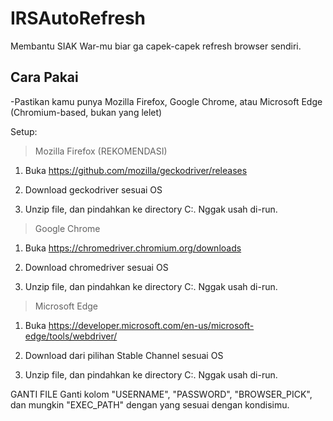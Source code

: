 # IRSAutoRefresh
Membantu SIAK War-mu biar ga capek-capek refresh browser sendiri.

## Cara Pakai
-Pastikan kamu punya Mozilla Firefox, Google Chrome, atau Microsoft Edge (Chromium-based, bukan yang lelet)

Setup:
> Mozilla Firefox (REKOMENDASI)

1) Buka
https://github.com/mozilla/geckodriver/releases

2) Download geckodriver sesuai OS

3) Unzip file, dan pindahkan ke directory C:\. Nggak usah di-run.


> Google Chrome

1) Buka
https://chromedriver.chromium.org/downloads

2) Download chromedriver sesuai OS

3) Unzip file, dan pindahkan ke directory C:\. Nggak usah di-run.


> Microsoft Edge

1) Buka
https://developer.microsoft.com/en-us/microsoft-edge/tools/webdriver/

2) Download dari pilihan Stable Channel sesuai OS

3) Unzip file, dan pindahkan ke directory C:\. Nggak usah di-run.


GANTI FILE
Ganti kolom "USERNAME", "PASSWORD", "BROWSER_PICK", dan mungkin "EXEC_PATH" dengan yang sesuai dengan kondisimu.
